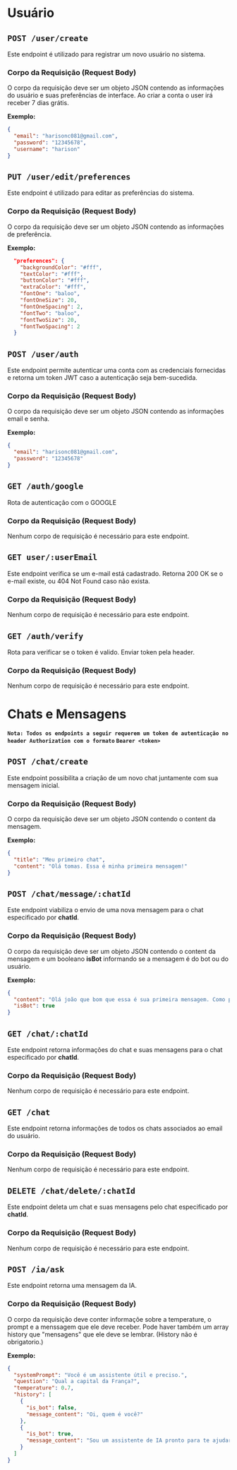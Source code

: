 # Usuário

## `POST /user/create`

Este endpoint é utilizado para registrar um novo usuário no sistema.

### Corpo da Requisição (Request Body)

O corpo da requisição deve ser um objeto JSON contendo as informações do usuário e suas preferências de interface.
Ao criar a conta o user irá receber 7 dias grátis.

**Exemplo:**

```json
{
  "email": "harisonc081@gmail.com",
  "password": "12345678",
  "username": "harison"
}
```

## `PUT /user/edit/preferences`

Este endpoint é utilizado para editar as preferências do sistema.

### Corpo da Requisição (Request Body)

O corpo da requisição deve ser um objeto JSON contendo as informações de preferência.

**Exemplo:**

```json
  "preferences": {
    "backgroundColor": "#fff",
    "textColor": "#fff",
    "buttonColor": "#fff",
    "extraColor": "#fff",
    "fontOne": "baloo",
    "fontOneSize": 20,
    "fontOneSpacing": 2,
    "fontTwo": "baloo",
    "fontTwoSize": 20,
    "fontTwoSpacing": 2
  }
```

## `POST /user/auth`

Este endpoint permite autenticar uma conta com as credenciais fornecidas e retorna um token JWT caso a autenticação seja bem-sucedida.

### Corpo da Requisição (Request Body)

O corpo da requisição deve ser um objeto JSON contendo as informações email e senha.

**Exemplo:**

```json
{
  "email": "harisonc081@gmail.com",
  "password": "12345678"
}
```

## `GET /auth/google`

Rota de autenticação com o GOOGLE

### Corpo da Requisição (Request Body)

Nenhum corpo de requisição é necessário para este endpoint.

## `GET user/:userEmail`

Este endpoint verifica se um e-mail está cadastrado. Retorna 200 OK se o e-mail existe, ou 404 Not Found caso não exista.

### Corpo da Requisição (Request Body)

Nenhum corpo de requisição é necessário para este endpoint.

## `GET /auth/verify`

Rota para verificar se o token é valido. Enviar token pela header.

### Corpo da Requisição (Request Body)

Nenhum corpo de requisição é necessário para este endpoint.

# Chats e Mensagens

#### `Nota: Todos os endpoints a seguir requerem um token de autenticação no header Authorization com o formato` `Bearer <token>`

## `POST /chat/create`

Este endpoint possibilita a criação de um novo chat juntamente com sua mensagem inicial.

### Corpo da Requisição (Request Body)

O corpo da requisição deve ser um objeto JSON contendo o content da mensagem.

**Exemplo:**

```json
{
  "title": "Meu primeiro chat",
  "content": "Olá tomas. Essa é minha primeira mensagem!"
}
```

## `POST /chat/message/:chatId`

Este endpoint viabiliza o envio de uma nova mensagem para o chat especificado por **chatId**.

### Corpo da Requisição (Request Body)

O corpo da requisição deve ser um objeto JSON contendo o content da mensagem e um booleano **isBot** informando se a mensagem é do bot ou do usuário.

**Exemplo:**

```json
{
  "content": "Olá joão que bom que essa é sua primeira mensagem. Como posso ajudar?",
  "isBot": true
}
```

## `GET /chat/:chatId`

Este endpoint retorna informações do chat e suas mensagens para o chat especificado por **chatId**.

### Corpo da Requisição (Request Body)

Nenhum corpo de requisição é necessário para este endpoint.

## `GET /chat`

Este endpoint retorna informações de todos os chats associados ao email do usuário.

### Corpo da Requisição (Request Body)

Nenhum corpo de requisição é necessário para este endpoint.

## `DELETE /chat/delete/:chatId`

Este endpoint deleta um chat e suas mensagens pelo chat especificado por **chatId**.

### Corpo da Requisição (Request Body)

Nenhum corpo de requisição é necessário para este endpoint.

## `POST /ia/ask`

Este endpoint retorna uma mensagem da IA.

### Corpo da Requisição (Request Body)

O corpo da requisição deve conter informaçõe sobre a temperature, o prompt e a menssagem que ele deve receber. Pode haver também um array history que "mensagens" que ele deve se lembrar. (History não é obrigatorio.)

**Exemplo:**

```json
{
  "systemPrompt": "Você é um assistente útil e preciso.",
  "question": "Qual a capital da França?",
  "temperature": 0.7,
  "history": [
    {
      "is_bot": false,
      "message_content": "Oi, quem é você?"
    },
    {
      "is_bot": true,
      "message_content": "Sou um assistente de IA pronto para te ajudar."
    }
  ]
}
```
